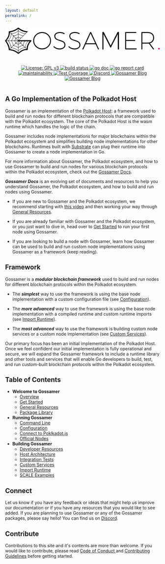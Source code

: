 ```yaml
---
layout: default
permalink: /
---
```


<div align="center">
  <img alt="Gossamer logo"  src="./assets/Gossamer_Black_Name.svg" width="600" />
</div>
<br />
<br />
<div align="center">
  <a href="https://www.gnu.org/licenses/gpl-3.0">
    <img alt="License: GPL v3" src="https://img.shields.io/badge/License-GPLv3-blue.svg?style=for-the-badge&label=License" height="20"/>
  </a>
    <a href="https://github.com/ChainSafe/gossamer/actions">
    <img alt="build status" src="https://img.shields.io/github/workflow/status/ChainSafe/gossamer/build?branch=development&style=for-the-badge&logo=github&label=build" height="20"/>
  </a>
  <a href="https://godoc.org/github.com/ChainSafe/gossamer">
    <img alt="go doc" src="http://img.shields.io/badge/godoc-reference-5272B4.svg?style=for-the-badge" height="20" />
  </a>
  <a href="https://goreportcard.com/report/github.com/ChainSafe/gossamer">
    <img alt="go report card" src="https://goreportcard.com/badge/github.com/ChainSafe/gossamer?style=for-the-badge" height="20" />
  </a>
</div>
<div align="center">
  <a href="https://codeclimate.com/github/ChainSafe/gossamer/badges">
    <img alt="maintainability" src="https://img.shields.io/codeclimate/maintainability/ChainSafe/gossamer?style=for-the-badge" height="20" />
  </a>
  <a href="https://codeclimate.com/github/ChainSafe/gossamer/test_coverage">
    <img alt="Test Coverage" src="https://img.shields.io/codeclimate/coverage/ChainSafe/gossamer?style=for-the-badge" height="20" />
  </a>
    <a href="https://discord.gg/zy8eRF7FG2">
    <img alt="Discord" src="https://img.shields.io/discord/593655374469660673.svg?style=for-the-badge&label=Discord&logo=discord" height="20"/>
  </a>
  <a href="https://medium.com/chainsafe-systems/tagged/polkadot">
    <img alt="Gossamer Blog" src="https://img.shields.io/badge/Medium-grey?style=for-the-badge&logo=medium" height="20" />
  </a>
    <a href="https://medium.com/chainsafe-systems/tagged/polkadot">
    <img alt="Gossamer Blog" src="https://img.shields.io/twitter/follow/chainsafeth?color=blue&label=follow&logo=twitter&style=for-the-badge" height="20"/>
  </a>
</div>
<br />

## A Go Implementation of the Polkadot Host

Gossamer is an implementation of the <a target="_blank" rel="noopener noreferrer"  href="https://github.com/w3f/polkadot-spec">Polkadot Host</a>: a framework used to build and run nodes for different blockchain protocols that are compatible with the Polkadot ecosystem.  The core of the Polkadot Host is the wasm runtime which handles the logic of the chain.

Gossamer includes node implementations for major blockchains within the Polkadot ecosystem and simplifies building node implementations for other blockchains. Runtimes built with <a target="_blank" rel="noopener noreferrer" href="https://github.com/paritytech/substrate">Substrate</a> can plug their runtime into Gossamer to create a node implementation in Go.

For more information about Gossamer, the Polkadot ecosystem, and how to use Gossamer to build and run nodes for various blockchain protocols within the Polkadot ecosystem, check out the [Gossamer Docs](https://ChainSafe.github.io/gossamer).

***Gossamer Docs*** is an evolving set of documents and resources to help you understand Gossamer, the Polkadot ecosystem, and how to build and run nodes using Gossamer. 

- If you are new to Gossamer and the Polkadot ecosystem, we recommend starting with <a target="_blank" rel="noopener noreferrer" href="https://www.youtube.com/watch?v=nYkbYhM5Yfk">this video</a>  and then working your way through [General Resources](./welcome/general-resources/).

- If you are already familiar with Gossamer and the Polkadot ecosystem, or you just want to dive in, head over to [Get Started](./welcome/get-started) to run your first node using Gossamer.

- If you are looking to build a node with Gossamer, learn how Gossamer can be used to build and run custom node implementations using Gossamer as a framework (keep reading).

## Framework

Gossamer is a ***modular blockchain framework*** used to build and run nodes for different blockchain protocols within the Polkadot ecosystem.

- The ***simplest*** way to use the framework is using the base node implementation with a custom configuration file (see [Configuration](./running-gossamer/configuration)).

- The ***more advanced***  way to use the framework is using the base node implementation with a compiled runtime and custom runtime imports (see [Import Runtime](./building-gossamer/import-runtime)). 

- The ***most advanced***  way to use the framework is building custom node services or a custom node implementation (see [Custom Services](./building-gossamer/custom-services)).

Our primary focus has been an initial implementation of the Polkadot Host. Once we feel confident our initial implementation is fully operational and secure, we will expand the Gossamer framework to include a runtime library and other tools and services that will enable Go developers to build, test, and run custom-built blockchain protocols within the Polkadot ecosystem.

## Table of Contents

<!-- - **Running Gossamer**
    - [Get Started](./get-started/)
    - [Command-Line](./command-line/)
    - [Official Nodes](./official-nodes/)

- **[Build Nodes](./build-nodes/)**
    - [Configuration](./configuration/)
    - [Import Runtime](./import-runtime/)
    - [Custom Services](./custom-services/)

- **[Implementation](./implementation/)**
    - [Package Library](./package-library/)
    - [Host Architecture](./host-architecture/)
    - [Integration Tests](./integration-tests/)

- **[Resources](./resources/)**
    - [General Resources](./general-resources/)
    - [Developer Resources](./developer-resources/) -->
 - **Welcome to Gossamer**
    - [Overview](./)
    - [Get Started](./welcome/get-started)
    - [General Resources](./welcome/general-resources)
    - [Package Library](./welcome/package-library)
  - **Running Gossamer**
    - [Command Line](./running-gossamer/command-line)
    - [Configuration](./running-gossamer/configuration)
    - [Connect to Poklkadot.js](./running-gossamer/connect-to-polkadot-js)
    - [Official Nodes](./running-gossamer/official-nodes)
  - **Building Gossamer**
    - [Developer Resources](./building-gossamer/developer-resources)
    - [Host Architecture](./building-gossamer/host-architecture)
    - [Integration Tests](./building-gossamer/integration-tests)
    - [Custom Services](./building-gossamer/custom-services)
    - [Import Runtime](./building-gossamer/import-runtime)
    - [SCALE Examples](./building-gossamer/scale-examples)

## Connect

Let us know if you have any feedback or ideas that might help us improve our documentation or if you have any resources that you would like to see added. If you are planning to use Gossamer or any of the Gossamer packages, please say hello! You can find us on <a target="_blank" rel="noopener noreferrer" href="https://discord.gg/Xdc5xjE">Discord</a>.

## Contribute

Contributions to this site and it's contents are more than welcome. If you would like to contribute, please read <a target="_blank" rel="noopener noreferrer" href="https://github.com/ChainSafe/gossamer/blob/development/.github/CODE_OF_CONDUCT.md">Code of Conduct </a> and <a target="_blank" rel="noopener noreferrer" href="https://github.com/ChainSafe/gossamer/blob/development/.github/CONTRIBUTING.md">Contributing Guidelines</a> before getting started.
